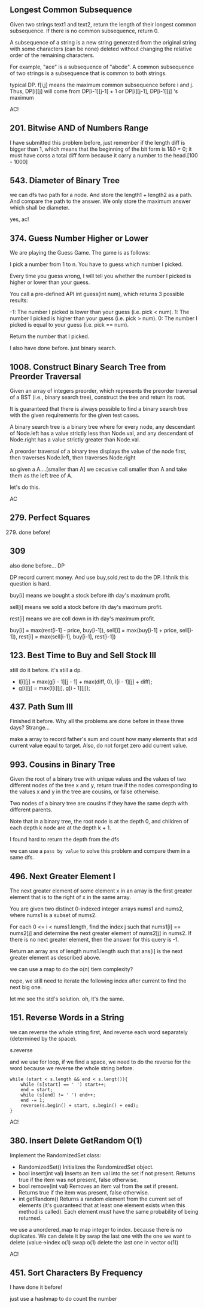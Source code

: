 ## Longest Common Subsequence

Given two strings text1 and text2, return the length of their longest common subsequence. If there is no common subsequence, return 0.

A subsequence of a string is a new string generated from the original string with some characters (can be none) deleted without changing the relative order of the remaining characters.

For example, "ace" is a subsequence of "abcde".
A common subsequence of two strings is a subsequence that is common to both strings.

typical DP. f[i,j] means the maximum common subsequence before i and j. Thus, DP[i][j] will come from DP[i-1][j-1] + 1 or DP[i][j-1], DP[i-1][j] 's maximum

AC!

## 201. Bitwise AND of Numbers Range

I have submitted this problem before, just remember if the length diff is bigger than 1, which means that the beginning of the bit form is 1&0 = 0; it must have corss a total diff form because it carry a number to the head.[100 - 1000]

## 543. Diameter of Binary Tree

we can dfs two path for a node. And store the length1 + length2 as a path. And compare the path to the answer. We only store the maximum answer which shall be diameter.

yes, ac!

## 374. Guess Number Higher or Lower

We are playing the Guess Game. The game is as follows:

I pick a number from 1 to n. You have to guess which number I picked.

Every time you guess wrong, I will tell you whether the number I picked is higher or lower than your guess.

You call a pre-defined API int guess(int num), which returns 3 possible results:

-1: The number I picked is lower than your guess (i.e. pick < num).
1: The number I picked is higher than your guess (i.e. pick > num).
0: The number I picked is equal to your guess (i.e. pick == num).

Return the number that I picked.

I also have done before. just binary search.

## 1008. Construct Binary Search Tree from Preorder Traversal

Given an array of integers preorder, which represents the preorder traversal of a BST (i.e., binary search tree), construct the tree and return its root.

It is guaranteed that there is always possible to find a binary search tree with the given requirements for the given test cases.

A binary search tree is a binary tree where for every node, any descendant of Node.left has a value strictly less than Node.val, and any descendant of Node.right has a value strictly greater than Node.val.

A preorder traversal of a binary tree displays the value of the node first, then traverses Node.left, then traverses Node.right

so given a A....[smaller than A] we cecusive call smaller than A and take them as the left tree of A.

let's do this.

AC

## 279. Perfect Squares

279. done before!

## 309

also done before... DP

DP record current money. And use buy,sold,rest to do the DP. I thnik this question is hard.

buy[i] means we bought a stock before ith day's maximum profit.

sell[i] means we sold a stock before ith day's maximum profit.

rest[i] means we are coll down in ith day's maximum profit.

buy[i]  = max(rest[i-1] - price, buy[i-1]), sell[i] = max(buy[i-1] + price, sell[i-1]), rest[i] = max(sell[i-1], buy[i-1], rest[i-1])

## 123. Best Time to Buy and Sell Stock III

still do it before. it's still a dp. 

* l[i][j] = max(g[i - 1][j - 1] + max(diff, 0), l[i - 1][j] + diff);
* g[i][j] = max(l[i][j], g[i - 1][j]);

## 437. Path Sum III

Finished it before. Why all the problems are done before in these three days? Strange...

make a array to record father's sum and count how many elements that add current value eqaul to target. Also, do not forget zero add current value.

## 993. Cousins in Binary Tree

Given the root of a binary tree with unique values and the values of two different nodes of the tree x and y, return true if the nodes corresponding to the values x and y in the tree are cousins, or false otherwise.

Two nodes of a binary tree are cousins if they have the same depth with different parents.

Note that in a binary tree, the root node is at the depth 0, and children of each depth k node are at the depth k + 1.

I found hard to return the depth from the dfs

we can use a `pass by value` to solve this problem and compare them in a same dfs.

## 496. Next Greater Element I

The next greater element of some element x in an array is the first greater element that is to the right of x in the same array.

You are given two distinct 0-indexed integer arrays nums1 and nums2, where nums1 is a subset of nums2.

For each 0 <= i < nums1.length, find the index j such that nums1[i] == nums2[j] and determine the next greater element of nums2[j] in nums2. If there is no next greater element, then the answer for this query is -1.

Return an array ans of length nums1.length such that ans[i] is the next greater element as described above.

we can use a map to do the o(n) tiem complexity?

nope, we still need to iterate the following index after current to find the next big one.

let me see the std's solution. oh, it's the same.

## 151. Reverse Words in a String

we can reverse the whole string first, And reverse each word separately (determined by the space).

s.reverse

and we use for loop, if we find a space, we need to do the reverse for the word because we reverse the whole string before.

```
while (start < s.length && end < s.lengt()){
    while (s[start] == ' ') start++;
    end = start;
    while (s[end] != ' ') end++;
    end -= 1;
    reverse(s.begin() + start, s.begin() + end);
}
```

AC!

## 380. Insert Delete GetRandom O(1)

Implement the RandomizedSet class:

* RandomizedSet() Initializes the RandomizedSet object.
* bool insert(int val) Inserts an item val into the set if not present. Returns true if the item was not present, false otherwise.
* bool remove(int val) Removes an item val from the set if present. Returns true if the item was present, false otherwise.
* int getRandom() Returns a random element from the current set of elements (it's guaranteed that at least one element exists when this method is called). Each element must have the same probability of being returned.

we use a unordered_map to map integer to index. because there is no duplicates. We can delete it by swap the last one with the one we want to delete (value->index o(1) swap o(1) delete the last one in vector o(1))

AC!

## 451. Sort Characters By Frequency

I have done it before!

just use a hashmap to do count the number